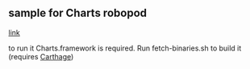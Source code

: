 ## sample for Charts robopod
[link](https://github.com/dkimitsa/robovm-robopods/tree/alt/charts)

to run it Charts.framework is required. Run fetch-binaries.sh to build it (requires [Carthage](https://github.com/Carthage/Carthage#installing-carthage))

